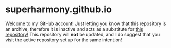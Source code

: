 # superharmony.github.io
Welcome to my GitHub account!
Just letting you know that this repository is an archive, therefore it is inactive and acts as a substitute for [this repository!](https://github.com/SuperHarmony910/SuperHarmony910)
This repository will **not** be updated, and I do suggest that you visit the active repository set up for the same intention!
